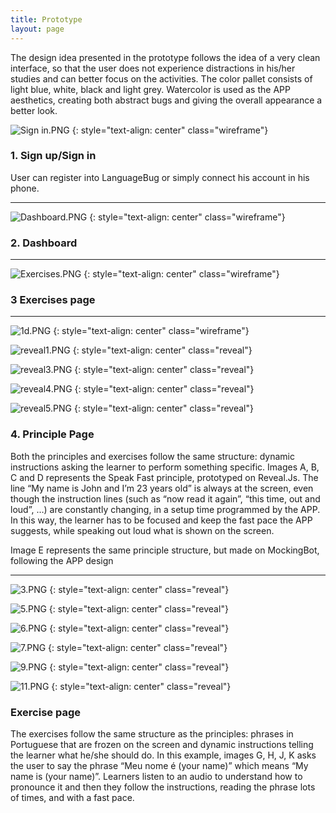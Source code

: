 ```yaml
---
title: Prototype
layout: page
---
```


The design idea presented in the prototype follows the idea of a very clean interface, so that the user does not experience distractions in his/her studies and can better focus on the activities. The color pallet consists of light blue, white, black and light grey. Watercolor is used as the APP aesthetics, creating both abstract bugs and giving the overall appearance a better look.

![Sign in.PNG](/images/prototype/image03.png)
{: style="text-align: center" class="wireframe"}

### 1. Sign up/Sign in

User can register into LanguageBug or simply connect his account in his phone.

* * *

![Dashboard.PNG](/images/prototype/image06.png)
{: style="text-align: center" class="wireframe"}

### 2. Dashboard

* * *

![Exercises.PNG](/images/prototype/image07.png)
{: style="text-align: center" class="wireframe"}

### 3 Exercises page

* * *

![1d.PNG](/images/prototype/image09.png)
{: style="text-align: center" class="wireframe"}

![reveal1.PNG](/images/prototype/image04.png)
{: style="text-align: center" class="reveal"}

![reveal3.PNG](/images/prototype/image08.png)
{: style="text-align: center" class="reveal"}

![reveal4.PNG](/images/prototype/image12.png)
{: style="text-align: center" class="reveal"}

![reveal5.PNG](/images/prototype/image02.png)
{: style="text-align: center" class="reveal"}


### 4. Principle Page

Both the principles and exercises follow the same structure: dynamic instructions asking the learner to perform something specific. Images A, B, C and D represents the Speak Fast principle, prototyped on Reveal.Js. The line “My name is John and I’m 23 years old” is always at the screen, even though the instruction lines (such as “now read it again”, “this time, out and loud”, …) are constantly changing, in a setup time programmed by the APP. In this way, the learner has to be focused and keep the fast pace the APP suggests, while speaking out loud what is shown on the screen.

Image E represents the same principle structure, but made on MockingBot, following the APP design

* * *

![3.PNG](/images/prototype/image10.png)
{: style="text-align: center" class="reveal"}

![5.PNG](/images/prototype/image05.png)
{: style="text-align: center" class="reveal"}

![6.PNG](/images/prototype/image11.png)
{: style="text-align: center" class="reveal"}

![7.PNG](/images/prototype/image13.png)
{: style="text-align: center" class="reveal"}

![9.PNG](/images/prototype/image00.png)
{: style="text-align: center" class="reveal"}

![11.PNG](/images/prototype/image01.png)
{: style="text-align: center" class="reveal"}

### Exercise page

The exercises follow the same structure as the principles: phrases in Portuguese that are frozen on the screen and dynamic instructions telling the learner what he/she should do. In this example, images G, H, J, K asks the user to say the phrase “Meu nome é (your name)” which means “My name is (your name)”. Learners listen to an audio to understand how to pronounce it and then they follow the instructions, reading the phrase lots of times, and with a fast pace.